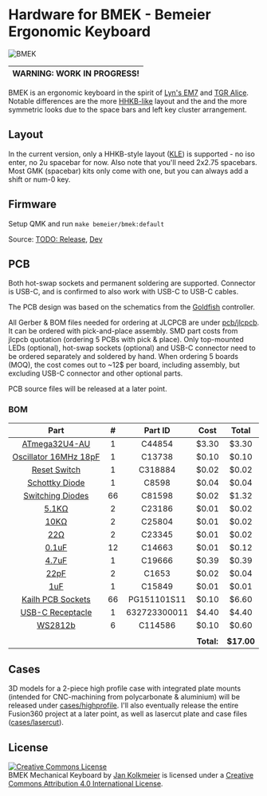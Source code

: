 # Hardware for BMEK - Bemeier Ergonomic Keyboard

![BMEK](https://i.imgur.com/ZM27uPo.jpg)

| WARNING: WORK IN PROGRESS! |
| --- |

BMEK is an ergonomic keyboard in the spirit of [Lyn's EM7](https://geekhack.org/index.php?topic=83328.0) and [TGR Alice](https://geekhack.org/index.php?topic=95009.0).
Notable differences are the more [HHKB-like](https://www.hhkeyboard.com/) layout and the and the more symmetric looks due to the space bars and left key cluster arrangement.

## Layout

In the current version, only a HHKB-style layout ([KLE](http://www.keyboard-layout-editor.com/#/gists/ae301a4ba7e58ec17bfcf9b79da94a00)) is supported - no iso enter, no 2u spacebar for now.
Also note that you'll need 2x2.75 spacebars. Most GMK (spacebar) kits only come with one, but you can always add a shift or num-0 key.

## Firmware

Setup QMK and run `make bemeier/bmek:default`  

Source: [TODO: Release](https://github.com/qmk/qmk_firmware/tree/master/keyboards/bemeier/bmek), [Dev](https://github.com/Bemeier/qmk_firmware/tree/bemeier/keyboards/bemeier/bmek)

## PCB

Both hot-swap sockets and permanent soldering are supported. Connector is USB-C, and is confirmed to also work with USB-C to USB-C cables.

The PCB design was based on the schematics from the [Goldfish](https://github.com/Dr-Derivative/Goldfish) controller.

All Gerber & BOM files needed for ordering at JLCPCB are under [pcb/jlcpcb](https://github.com/Bemeier/bmek/tree/master/pcb/jlcpcb).
It can be ordered with pick-and-place assembly. SMD part costs from jlcpcb quotation (ordering 5 PCBs with pick & place).
Only top-mounted LEDs (optional), hot-swap sockets (optional) and USB-C connector need to be ordered separately and soldered by hand.
When ordering 5 boards (MOQ), the cost comes out to ~12$ per board, including assembly, but excluding USB-C connector and other optional parts.

PCB source files will be released at a later point.

### BOM

**Part**|**#**|**Part ID**|**Cost**|**Total**
:-----:|:-----:|:-----:|:-----:|:-----:
[ATmega32U4-AU](https://lcsc.com/product-detail/ATMEL-AVR\_ATMEL\_ATMEGA32U4-AU\_ATMEGA32U4-AU\_C44854.html)|1|C44854|$3.30|$3.30
[Oscillator 16MHz 18pF](https://lcsc.com/product-detail/SMD-Crystal-Resonators\_Yangxing-Tech-X322516MLB4SI\_C13738.html)|1|C13738|$0.10|$0.10
[Reset Switch](https://lcsc.com/product-detail/Tactile-Switches\_XKB-Enterprise-TS-1187-B-A-A\_C318884.html)|1|C318884|$0.02|$0.02
[Schottky Diode](https://lcsc.com/product-detail/Schottky-Barrier-Diodes-SBD\_Changjiang-Electronics-Tech-CJ-B5819W\_C8598.html)|1|C8598|$0.04|$0.04
[Switching Diodes](https://lcsc.com/product-detail/Switching-Diode\_1N4148W\_C81598.html)|66|C81598|$0.02|$1.32
[5.1KΩ](https://lcsc.com/product-detail/Chip-Resistor-Surface-Mount\_Uniroyal-Elec-0603WAF5101T5E\_C23186.html)|2|C23186|$0.01|$0.02
[10KΩ](https://lcsc.com/product-detail/Chip-Resistor-Surface-Mount\_Uniroyal-Elec-0603WAF1002T5E\_C25804.html)|2|C25804|$0.01|$0.02
[22Ω](https://lcsc.com/product-detail/Chip-Resistor-Surface-Mount\_Uniroyal-Elec-0603WAF220JT5E\_C23345.html)|2|C23345|$0.01|$0.02
[0.1uF](https://lcsc.com/product-detail/Multilayer-Ceramic-Capacitors-MLCC-SMD-SMT\_100nF-104-10-50V\_C14663.html)|12|C14663|$0.01|$0.12
[4.7uF](https://lcsc.com/product-detail/Multilayer-Ceramic-Capacitors-MLCC-SMD-SMT\_SAMSUNG\_CL10A475KO8NNNC\_4-7uF-475-10-16V\_C19666.html)|1|C19666|$0.39|$0.39
[22pF](https://lcsc.com/product-detail/Multilayer-Ceramic-Capacitors-MLCC-SMD-SMT\_SAMSUNG\_CL10C220JB8NNNC\_22pF-220-5-50V\_C1653.html)|2|C1653|$0.02|$0.04
[1uF](https://lcsc.com/product-detail/Multilayer-Ceramic-Capacitors-MLCC-SMD-SMT\_SAMSUNG\_CL10A105KB8NNNC\_1uF-105-10-50V\_C15849.html)|1|C15849|$0.01|$0.01
[Kailh PCB Sockets](https://kbdfans.com/products/mechanical-keyboard-switches-kailh-pcb-socket)|66|PG151101S11|$0.10|$6.60
[USB-C Receptacle](https://www.digikey.nl/product-detail/en/w-rth-elektronik/632723300011/732-9618-1-ND/5806673?cur=USD&lang=en)|1|632723300011|$4.40|$4.40
[WS2812b](https://lcsc.com/product-detail/Light-Emitting-Diodes-LED_5050-RGBIntegrated-Light-4Pin_C114586.html)|6|C114586|$0.10|$0.60
 | | | | | 
 | | | |**Total:**|**$17.00**

## Cases

3D models for a 2-piece high profile case with integrated plate mounts (intended for CNC-machining from polycarbonate & aluminium) will be released under [cases/highprofile](https://github.com/Bemeier/bmek/tree/master/cases/highprofile).
I'll also eventually release the entire Fusion360 project at a later point, as well as lasercut plate and case files ([cases/lasercut](https://github.com/Bemeier/bmek/tree/master/cases/lasercut)).

## License

<a rel="license" href="http://creativecommons.org/licenses/by/4.0/"><img alt="Creative Commons License" style="border-width:0" src="https://i.creativecommons.org/l/by/4.0/88x31.png" /></a><br /><span xmlns:dct="http://purl.org/dc/terms/" property="dct:title">BMEK Mechanical Keyboard</span> by <a xmlns:cc="http://creativecommons.org/ns#" href="http://github.com/Bemeier/bmek" property="cc:attributionName" rel="cc:attributionURL">Jan Kolkmeier</a> is licensed under a <a rel="license" href="http://creativecommons.org/licenses/by/4.0/">Creative Commons Attribution 4.0 International License</a>.
